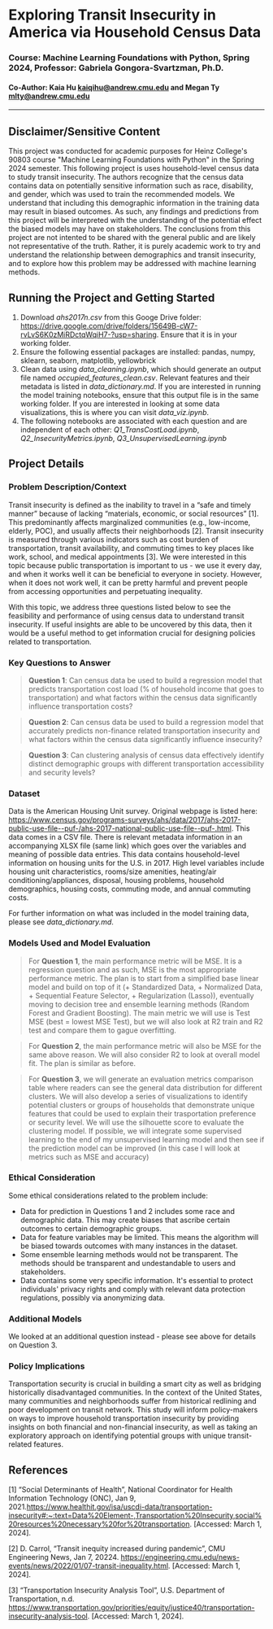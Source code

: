 # Exploring Transit Insecurity in America via Household Census Data 
### Course: Machine Learning Foundations with Python, Spring 2024, Professor: Gabriela Gongora-Svartzman, Ph.D.
#### Co-Author: Kaia Hu kaiqihu@andrew.cmu.edu and Megan Ty mlty@andrew.cmu.edu

---

## Disclaimer/Sensitive Content
This project was conducted for academic purposes for Heinz College's 90803 course "Machine Learning Foundations with Python" in the Spring 2024 semester. This following project is uses household-level census data to study transit insecurity. The authors recognize that the census data contains data on potentially sensitive information such as race, disability, and gender, which was used to train the recommended models. We understand that including this demographic information in the training data may result in biased outcomes. As such, any findings and predictions from this project will be interpreted with the understanding of the potential effect the biased models may have on stakeholders. The conclusions from this project are not intented to be shared with the general public and are likely not representative of the truth. Rather, it is purely academic work to try and understand the relationship between demographics and transit insecurity, and to explore how this problem may be addressed with machine learning methods. 

## Running the Project and Getting Started
1.  Download *ahs2017n.csv* from this Googe Drive folder: https://drive.google.com/drive/folders/15649B-cW7-rvLvS6K0zMiRDctqWqiH7-?usp=sharing. Ensure that it is in your working folder. 
2.  Ensure the following essential packages are installed: pandas, numpy, sklearn, seaborn, matplotlib, yellowbrick
3.  Clean data using *data_cleaning.ipynb*, which should generate an output file named *occupied_features_clean.csv*. Relevant features and their metadata is listed in *data_dictionary.md*. If you are interested in running the model training notebooks, ensure that this output file is in the same working folder. If you are interested in looking at some data visualizations, this is where you can visit *data_viz.ipynb*. 
4.  The following notebooks are associated with each question and are independent of each other: *Q1_TransCostLoad.ipynb*, *Q2_InsecurityMetrics.ipynb*, *Q3_UnsupervisedLearning.ipynb*

## Project Details
### Problem Description/Context
Transit insecurity is defined as the inability to travel in a “safe and timely manner” because of lacking “materials, economic, or social resources” [1]. This predominantly affects marginalized communities (e.g., low-income, elderly, POC), and usually affects their neighborhoods [2]. Transit insecurity is measured through various indicators such as cost burden of transportation, transit availability, and commuting times to key places like work, school, and medical appointments [3]. We were interested in this topic because public transportation is important to us - we use it every day, and when it works well it can be beneficial to everyone in society. However, when it does not work well, it can be pretty harmful and prevent people from accessing opportunities and perpetuating inequality.

With this topic, we address three questions listed below to see the feasibility and performance of using census data to understand transit insecurity. If useful insights are able to be uncovered by this data, then it would be a useful method to get information crucial for designing policies related to transportation. 

### Key Questions to Answer
> **Question 1**: Can census data be used to build a regression model that  predicts transportation cost load (% of household income that goes to transportation) and what factors within the census data significantly influence transportation costs?


> **Question 2**: Can census data be used to build a regression model that accurately predicts non-finance related transportation insecurity and what factors within the census data significantly influence insecurity?


> **Question 3**: Can clustering analysis of census data effectively identify distinct demographic groups with different transportation accessibility and security levels?

### Dataset
Data is the American Housing Unit survey. Original webpage is listed here:  https://www.census.gov/programs-surveys/ahs/data/2017/ahs-2017-public-use-file--puf-/ahs-2017-national-public-use-file--puf-.html. This data comes in a CSV file. There is relevant metadata information in an accompanying XLSX file (same link) which goes over the variables and meaning of possible data entries. This data contains household-level information on housing units for the U.S. in 2017. High level variables include housing unit characteristics, rooms/size amenities, heating/air conditioning/appliances, disposal, housing problems, household demographics, housing costs, commuting mode, and annual commuting costs.

For further information on what was included in the model training data, please see *data_dictionary.md*. 

### Models Used and Model Evaluation

> For **Question 1**, the main performance metric will be MSE. It is a regression question and as such, MSE is the most appropriate performance metric. The plan is to start from a simplified base linear model and build on top of it (+ Standardized Data, + Normalized Data, + Sequential Feature Selector, + Regularization (Lasso)), eventually moving to decision tree and ensemble learning methods (Random Forest and Gradient Boosting). The main metric we will use is Test MSE (best = lowest MSE Test), but we will also look at R2 train and R2 test and compare them to gague overfitting. 


> For **Question 2**, the main performance metric will also be MSE for the same above reason. We will also consider R2 to look at overall model fit. The plan is similar as before. 


> For **Question 3**, we will generate an evaluation metrics comparison table where readers can see the general data distribution for different clusters. We will also develop a series of visualizations to identify potential clusters or groups of households that demonstrate unique features that could be used to explain their trasportation preference or security level. We will use the silhouette score to evaluate the clustering model. If possible, we will integrate some supervised learning to the end of my unsupervised learning model and then see if the prediction model can be improved (in this case I will look at metrics such as MSE and accuracy)

### Ethical Consideration

Some ethical considerations related to the problem include:
* Data for prediction in Questions 1 and 2 includes some race and demographic data. This may create biases that ascribe certain outcomes to certain demographic groups.
* Data for feature variables may be limited. This means the algorithm will be biased towards outcomes with many instances in the dataset.
* Some ensemble learning methods would not be transparent. The methods should be transparent and undestandable to users and stakeholders.
* Data contains some very specific information. It's essential to protect individuals' privacy rights and comply with relevant data protection regulations, possibly via anonymizing data. 

### Additional Models

We looked at an additional question instead - please see above for details on Question 3. 

### Policy Implications 
Transportation security is crucial in building a smart city as well as bridging historically disadvantaged communities. In the context of the United States, many communities and neighborhoods suffer from historical redlining and poor development on transit network. This study will inform policy-makers on ways to improve household transportation insecurity by providing insights on both financial and non-financial insecurity, as well as taking an exploratory approach on identifying potential groups with unique transit-related features. 


## References 

[1] “Social Determinants of Health”, National Coordinator for Health Information Technology (ONC), Jan 9, 2021.https://www.healthit.gov/isa/uscdi-data/transportation-insecurity#:~:text=Data%20Element-,Transportation%20Insecurity,social%20resources%20necessary%20for%20transportation. [Accessed: March 1, 2024]. 

[2]  D. Carrol, “Transit inequity increased during pandemic”, CMU Engineering News, Jan 7, 20224. https://engineering.cmu.edu/news-events/news/2022/01/07-transit-inequality.html. [Accessed: March 1, 2024]. 

[3] “Transportation Insecurity Analysis Tool”, U.S. Department of Transportation, n.d.  https://www.transportation.gov/priorities/equity/justice40/transportation-insecurity-analysis-tool. [Accessed: March 1, 2024]. 
